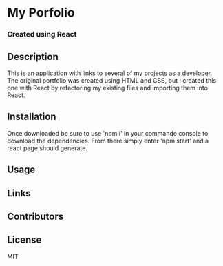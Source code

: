 # My Porfolio
### Created using React

## Description
This is an application with links to several of my projects as a developer. The original portfolio was created using HTML and CSS, but I created this one with React by refactoring my existing files and importing them into React.

## Installation
Once downloaded be sure to use 'npm i' in your commande console to download the dependencies. From there simply enter 'npm start' and a react page should generate.
<br>

## Usage

## Links

## Contributors

## License
MIT